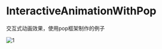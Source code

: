 # InteractiveAnimationWithPop
交互式动画效果，使用pop框架制作的例子


![1](http://7xsn4e.com1.z0.glb.clouddn.com/2016-07-22%2009_57_40.gif)